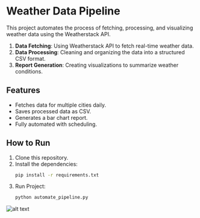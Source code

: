 # Weather Data Pipeline

This project automates the process of fetching, processing, and visualizing weather data using the Weatherstack API.


1. **Data Fetching**: Using Weatherstack API to fetch real-time weather data.
2. **Data Processing**: Cleaning and organizing the data into a structured CSV format.
3. **Report Generation**: Creating visualizations to summarize weather conditions.

## Features
- Fetches data for multiple cities daily.
- Saves processed data as CSV.
- Generates a bar chart report.
- Fully automated with scheduling.

## How to Run
1. Clone this repository.
2. Install the dependencies:
   ```bash
   pip install -r requirements.txt
3. Run Project:
   ```bash
   python automate_pipeline.py


![alt text](image.png)